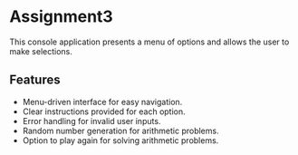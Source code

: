 # Assignment3
This console application presents a menu of options and allows the user to make selections.

## Features

- Menu-driven interface for easy navigation.
- Clear instructions provided for each option.
- Error handling for invalid user inputs.
- Random number generation for arithmetic problems.
- Option to play again for solving arithmetic problems.
